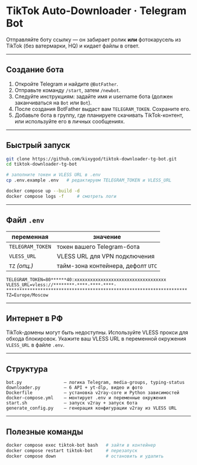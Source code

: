 

# TikTok Auto-Downloader · Telegram Bot

Отправляйте боту ссылку — он забирает ролик **или** фотокарусель из TikTok (без ватермарки, HQ) и кидает файлы в ответ.

---

## Создание бота

1. Откройте Telegram и найдите `@BotFather`.
2. Отправьте команду `/start`, затем `/newbot`.
3. Следуйте инструкциям: задайте имя и username бота (должен заканчиваться на `Bot` или `Bot`).
4. После создания BotFather выдаст вам `TELEGRAM_TOKEN`. Сохраните его.
5. Добавьте бота в группу, где планируете скачивать TikTok-контент, или используйте его в личных сообщениях.

---

## Быстрый запуск

```bash
git clone https://github.com/kixygod/tiktok-downloader-tg-bot.git
cd tiktok-downloader-tg-bot

# заполните токен и VLESS URL в .env
cp .env.example .env   # редактируем TELEGRAM_TOKEN и VLESS_URL

docker compose up --build -d
docker compose logs -f     # смотреть логи
```

---

## Файл `.env`

| переменная       | значение                           |
| ---------------- | ---------------------------------- |
| `TELEGRAM_TOKEN` | токен вашего Telegram-бота         |
| `VLESS_URL`      | VLESS URL для VPN подключения      |
| `TZ` *(опц.)*    | тайм-зона контейнера, дефолт `UTC` |

```dotenv
TELEGRAM_TOKEN=80******40:xxxxxxxxxxxxxxxxxxxxxxxxxxxxxxxxxxx
VLESS_URL=vless://********-****-****-****-*********************************************************************
TZ=Europe/Moscow
```

---

## Интернет в РФ

TikTok-домены могут быть недоступны.
Используйте VLESS прокси для обхода блокировок. Укажите ваш VLESS URL в переменной окружения `VLESS_URL` в файле `.env`.

---

## Структура

```
bot.py                – логика Telegram, media-groups, typing-status
downloader.py         – 6 API + yt-dlp, видео и фото
Dockerfile            – установка v2ray-core и Python зависимостей
docker-compose.yml    – монтирует .env и переменные окружения
start.sh              – запуск v2ray + запуск бота
generate_config.py    – генерация конфигурации v2ray из VLESS URL
```

---

## Полезные команды

```bash
docker compose exec tiktok-bot bash   # зайти в контейнер
docker compose restart tiktok-bot     # перезапуск
docker compose down                   # остановить и удалить
```
